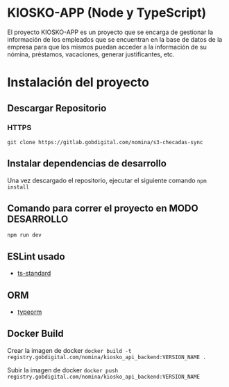 # KIOSKO-APP (Node y TypeScript)

El proyecto KIOSKO-APP es un proyecto que se encarga de gestionar la información de los empleados que se encuentran en la base de datos de la empresa para que los mismos puedan acceder a la información de su nómina, préstamos, vacaciones, generar justificantes, etc.

# Instalación del proyecto

## Descargar Repositorio
### HTTPS
`git clone https://gitlab.gobdigital.com/nomina/s3-checadas-sync`

## Instalar dependencias de desarrollo

Una vez descargado el repositorio, ejecutar el siguiente comando
`npm install`

## Comando para correr el proyecto en **MODO DESARROLLO**

`npm run dev`

## ESLint usado

- [ts-standard](https://www.npmjs.com/package/ts-standard)

## ORM
- [typeorm](https://www.npmjs.com/package/typeorm)	

## Docker Build
Crear la imagen de docker
`docker build -t registry.gobdigital.com/nomina/kiosko_api_backend:VERSION_NAME .`

Subir la imagen de docker
`docker push registry.gobdigital.com/nomina/kiosko_api_backend:VERSION_NAME`